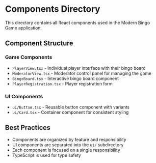# Components Directory

This directory contains all React components used in the Modern Bingo Game application.

## Component Structure

### Game Components
- `PlayerView.tsx` - Individual player interface with their bingo board
- `ModeratorView.tsx` - Moderator control panel for managing the game
- `BingoBoard.tsx` - Interactive bingo board component
- `PlayerRegistration.tsx` - Player registration form

### UI Components
- `ui/Button.tsx` - Reusable button component with variants
- `ui/Card.tsx` - Container component for consistent styling

## Best Practices

- Components are organized by feature and responsibility
- UI components are separated into the `ui/` subdirectory
- Each component is focused on a single responsibility
- TypeScript is used for type safety